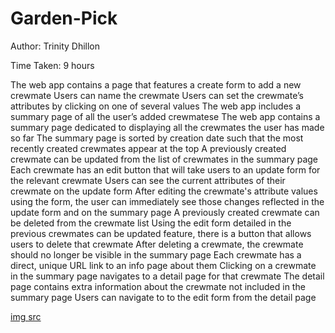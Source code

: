 # Garden-Pick

Author: Trinity Dhillon

Time Taken: 9 hours


The web app contains a page that features a create form to add a new crewmate
Users can name the crewmate
Users can set the crewmate’s attributes by clicking on one of several values
 The web app includes a summary page of all the user’s added crewmatese
The web app contains a summary page dedicated to displaying all the crewmates the user has made so far
The summary page is sorted by creation date such that the most recently created crewmates appear at the top
 A previously created crewmate can be updated from the list of crewmates in the summary page
Each crewmate has an edit button that will take users to an update form for the relevant crewmate
Users can see the current attributes of their crewmate on the update form
After editing the crewmate's attribute values using the form, the user can immediately see those changes reflected in the update form and on the summary page
 A previously created crewmate can be deleted from the crewmate list
Using the edit form detailed in the previous crewmates can be updated feature, there is a button that allows users to delete that crewmate
After deleting a crewmate, the crewmate should no longer be visible in the summary page
Each crewmate has a direct, unique URL link to an info page about them
Clicking on a crewmate in the summary page navigates to a detail page for that crewmate
The detail page contains extra information about the crewmate not included in the summary page
Users can navigate to to the edit form from the detail page

[img src](https://submissions.us-east-1.linodeobjects.com/web102/VJNtU-Xs.gif)
